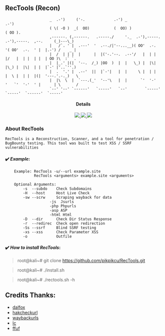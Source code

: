 ## RecTools (Recon)

>

                        _  .-')     ('-.             .-') _                                       .-')   
                        ( \( -O )  _(  OO)           (  OO) )                                      ( OO ). 
                        ,------. (,------.   .-----./     '._  .-'),-----.  .-'),-----.  ,--.     (_)---\_)       
                        |   /`. ' |  .---'  '  .--./|'--...__)( OO'  .-.  '( OO'  .-.  ' |  |.-') /    _ |   
                        |  /  | | |  |      |  |('-.'--.  .--'/   |  | |  |/   |  | |  | |  | OO )\  :` `.
                        |  |_.' |(|  '--.  /_) |OO  )  |  |   \_) |  |\|  |\_) |  |\|  | |  |`-' |'..`''.)  
                        |  .  '.' |  .--'  ||  |`-'|   |  |     \ |  | |  |  \ |  | |  |(|  '---.'.-._)   \
                        |  |\  \  |  `---.(_'  '--'\   |  |      `'  '-'  '   `'  '-'  ' |      | \       /  
                        `--' '--' `------'   `-----'   `--'        `-----'      `-----'  `------'  `-----'  
                            

</a>
<h4 align="center">Details</h4>                
<p align="center">
  </a>
  <a href="https://ru.m.wikipedia.org/wiki/bash">
    <img src="https://img.shields.io/badge/language-bash-green.svg">
 </a>
  <a href="https://github.com/pikpikcu/RecTools">
    <img src="https://img.shields.io/badge/version-V1.0-green.svg">
 </a>
   <a href="https://github.com/pikpikcu/RecTools/blob/master/LICENSE">
   <img src="https://img.shields.io/badge/LICENSE-red.svg">
   </a>
 </a>
</p>


### About RecTools 

    RecTools is a Reconstruction, Scanner, and a tool for penetration / BugBounty testing. This tool was built to test XSS / SSRF vulnerabilities 

#### ✔️ ***Example***:

>   

        Example: RecTools -u/--url example.site
                 RecTools <arguments> example.site <arguments> 

        Optional Arguments:
            -s  --subdo    Check Subdomains 
            -H  --host     Host Live Check
            -sw --scrw     Scraping wayback for data
                        -js  Jsurls 
                        -php Phpurls
                        -asp ASP
                        -html Html
            -D  --dir      Check Dir Status Response
            -r  --redirec  Check open redirection
            -Ss --ssrf     Blind SSRF testing
            -xs --xss      Check Parameter XSS
            -o             Outfile

#### ✔️ ***How to install RecTools***:

> root@kali~# git clone https://github.com/pikpikcu/RecTools.git

> root@kali~# ./install.sh

> root@kali~# ./rectools.sh -h


 Credits Thanks:
------------

* [dalfox](https://github.com/hahwul/dalfox)
* [hakcheckurl](https://github.com/hakluke/hakcheckurl)
* [waybackurls](https://github.com/tomnomnom/waybackurls)
* [lc](https://github.com/lc/gau)
* [ffuf](https://github.com/ffuf/ffuf)
